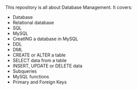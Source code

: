 This repository is all about Database Management. It covers:

+ Database
+ Relational database
+ SQL
+ MySQL
+ CreatING a database in MySQL
+ DDL
+ DML
+ CREATE or ALTER a table
+ SELECT data from a table
+ INSERT, UPDATE or DELETE data
+ Subqueries
+ MySQL functions
+ Primary and Foreign Keys